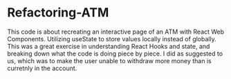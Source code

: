 # Refactoring-ATM
This code is about recreating an interactive page of an ATM with React Web Components. Utilizing useState to store values locally instead of globally. This was a great exercise in understanding React Hooks and state, and breaking down what the code is doing piece by piece. I did as suggested to us, which was to make the user unable to withdraw more money than is curretnly in the account. 
